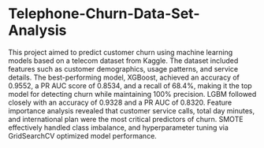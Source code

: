 # Telephone-Churn-Data-Set-Analysis

This project aimed to predict customer churn using machine learning models based on a telecom dataset from Kaggle. The dataset included features such as customer demographics, usage patterns, and service details. The best-performing model, XGBoost, achieved an accuracy of 0.9552, a PR AUC score of 0.8534, and a recall of 68.4%, making it the top model for detecting churn while maintaining 100% precision. LGBM followed closely with an accuracy of 0.9328 and a PR AUC of 0.8320. Feature importance analysis revealed that customer service calls, total day minutes, and international plan were the most critical predictors of churn. SMOTE effectively handled class imbalance, and hyperparameter tuning via GridSearchCV optimized model performance. 
